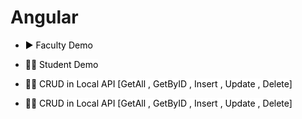 # Angular

- <a href="https://github.com/yashkhokhar28/Angular/tree/main/FirstProject" title="Faculty Demo" style="background-color:#FFFFFF;color:#000000;text-decoration:none">▶ Faculty Demo </a>

- <a href="https://github.com/yashkhokhar28/Angular/tree/main/SecondProject" title="Student Demo" style="background-color:#FFFFFF;color:#000000;text-decoration:none">🧑‍💻 Student Demo </a>

- <a href="https://github.com/yashkhokhar28/Angular/tree/main/ThirdProject" title="Student Demo" style="background-color:#FFFFFF;color:#000000;text-decoration:none">🧑‍💻 CRUD in Local API [GetAll , GetByID , Insert , Update , Delete]</a>

- <a href="" title="Student Demo" style="background-color:#FFFFFF;color:#000000;text-decoration:none">🧑‍💻 CRUD in Local API [GetAll , GetByID , Insert , Update , Delete]</a>
